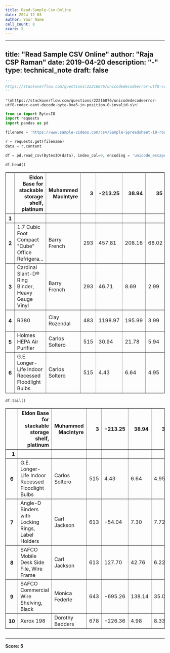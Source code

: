 ```yaml
---
title: Read-Sample-Csv-Online
date: 2024-12-03
author: Your Name
cell_count: 8
score: 5
---
```


---
title: "Read Sample CSV Online"
author: "Raja CSP Raman"
date: 2019-04-20
description: "-"
type: technical_note
draft: false
---

```python
'''
https://stackoverflow.com/questions/22216076/unicodedecodeerror-utf8-codec-cant-decode-byte-0xa5-in-position-0-invalid-s
'''
```




    '\nhttps://stackoverflow.com/questions/22216076/unicodedecodeerror-utf8-codec-cant-decode-byte-0xa5-in-position-0-invalid-s\n'




```python
from io import BytesIO
import requests
import pandas as pd
```


```python
filename = 'https://www.sample-videos.com/csv/Sample-Spreadsheet-10-rows.csv'

r = requests.get(filename)
data = r.content
```


```python
df = pd.read_csv(BytesIO(data), index_col=0, encoding = 'unicode_escape')
```


```python
df.head()
```




<div>
<style scoped>
    .dataframe tbody tr th:only-of-type {
        vertical-align: middle;
    }

    .dataframe tbody tr th {
        vertical-align: top;
    }

    .dataframe thead th {
        text-align: right;
    }
</style>
<table border="1" class="dataframe">
  <thead>
    <tr style="text-align: right;">
      <th></th>
      <th>Eldon Base for stackable storage shelf, platinum</th>
      <th>Muhammed MacIntyre</th>
      <th>3</th>
      <th>-213.25</th>
      <th>38.94</th>
      <th>35</th>
      <th>Nunavut</th>
      <th>Storage &amp; Organization</th>
      <th>0.8</th>
    </tr>
    <tr>
      <th>1</th>
      <th></th>
      <th></th>
      <th></th>
      <th></th>
      <th></th>
      <th></th>
      <th></th>
      <th></th>
      <th></th>
    </tr>
  </thead>
  <tbody>
    <tr>
      <th>2</th>
      <td>1.7 Cubic Foot Compact "Cube" Office Refrigera...</td>
      <td>Barry French</td>
      <td>293</td>
      <td>457.81</td>
      <td>208.16</td>
      <td>68.02</td>
      <td>Nunavut</td>
      <td>Appliances</td>
      <td>0.58</td>
    </tr>
    <tr>
      <th>3</th>
      <td>Cardinal Slant-D® Ring Binder, Heavy Gauge Vinyl</td>
      <td>Barry French</td>
      <td>293</td>
      <td>46.71</td>
      <td>8.69</td>
      <td>2.99</td>
      <td>Nunavut</td>
      <td>Binders and Binder Accessories</td>
      <td>0.39</td>
    </tr>
    <tr>
      <th>4</th>
      <td>R380</td>
      <td>Clay Rozendal</td>
      <td>483</td>
      <td>1198.97</td>
      <td>195.99</td>
      <td>3.99</td>
      <td>Nunavut</td>
      <td>Telephones and Communication</td>
      <td>0.58</td>
    </tr>
    <tr>
      <th>5</th>
      <td>Holmes HEPA Air Purifier</td>
      <td>Carlos Soltero</td>
      <td>515</td>
      <td>30.94</td>
      <td>21.78</td>
      <td>5.94</td>
      <td>Nunavut</td>
      <td>Appliances</td>
      <td>0.50</td>
    </tr>
    <tr>
      <th>6</th>
      <td>G.E. Longer-Life Indoor Recessed Floodlight Bulbs</td>
      <td>Carlos Soltero</td>
      <td>515</td>
      <td>4.43</td>
      <td>6.64</td>
      <td>4.95</td>
      <td>Nunavut</td>
      <td>Office Furnishings</td>
      <td>0.37</td>
    </tr>
  </tbody>
</table>
</div>




```python
df.tail()
```




<div>
<style scoped>
    .dataframe tbody tr th:only-of-type {
        vertical-align: middle;
    }

    .dataframe tbody tr th {
        vertical-align: top;
    }

    .dataframe thead th {
        text-align: right;
    }
</style>
<table border="1" class="dataframe">
  <thead>
    <tr style="text-align: right;">
      <th></th>
      <th>Eldon Base for stackable storage shelf, platinum</th>
      <th>Muhammed MacIntyre</th>
      <th>3</th>
      <th>-213.25</th>
      <th>38.94</th>
      <th>35</th>
      <th>Nunavut</th>
      <th>Storage &amp; Organization</th>
      <th>0.8</th>
    </tr>
    <tr>
      <th>1</th>
      <th></th>
      <th></th>
      <th></th>
      <th></th>
      <th></th>
      <th></th>
      <th></th>
      <th></th>
      <th></th>
    </tr>
  </thead>
  <tbody>
    <tr>
      <th>6</th>
      <td>G.E. Longer-Life Indoor Recessed Floodlight Bulbs</td>
      <td>Carlos Soltero</td>
      <td>515</td>
      <td>4.43</td>
      <td>6.64</td>
      <td>4.95</td>
      <td>Nunavut</td>
      <td>Office Furnishings</td>
      <td>0.37</td>
    </tr>
    <tr>
      <th>7</th>
      <td>Angle-D Binders with Locking Rings, Label Holders</td>
      <td>Carl Jackson</td>
      <td>613</td>
      <td>-54.04</td>
      <td>7.30</td>
      <td>7.72</td>
      <td>Nunavut</td>
      <td>Binders and Binder Accessories</td>
      <td>0.38</td>
    </tr>
    <tr>
      <th>8</th>
      <td>SAFCO Mobile Desk Side File, Wire Frame</td>
      <td>Carl Jackson</td>
      <td>613</td>
      <td>127.70</td>
      <td>42.76</td>
      <td>6.22</td>
      <td>Nunavut</td>
      <td>Storage &amp; Organization</td>
      <td>NaN</td>
    </tr>
    <tr>
      <th>9</th>
      <td>SAFCO Commercial Wire Shelving, Black</td>
      <td>Monica Federle</td>
      <td>643</td>
      <td>-695.26</td>
      <td>138.14</td>
      <td>35.00</td>
      <td>Nunavut</td>
      <td>Storage &amp; Organization</td>
      <td>NaN</td>
    </tr>
    <tr>
      <th>10</th>
      <td>Xerox 198</td>
      <td>Dorothy Badders</td>
      <td>678</td>
      <td>-226.36</td>
      <td>4.98</td>
      <td>8.33</td>
      <td>Nunavut</td>
      <td>Paper</td>
      <td>0.38</td>
    </tr>
  </tbody>
</table>
</div>




```python

```


---
**Score: 5**